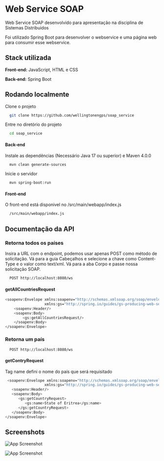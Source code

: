 
# Web Service SOAP

Web Service SOAP desenvolvido para apresentação na disciplina de Sistemas Distribuidos

Foi utilizado Spring Boot para desenvolver o webservice e uma página web para consumir esse webservice.




## Stack utilizada

**Front-end:** JavaScript, HTML e CSS

**Back-end:** Spring Boot


## Rodando localmente

Clone o projeto

```bash
  git clone https://github.com/wellingtonengps/soap_service
```

Entre no diretório do projeto

```bash
  cd soap_service
```

#### Back-end

Instale as dependências (Necessário Java 17 ou superior) e Maven 4.0.0

```bash 
  mvn clean generate-sources
```

Inicie o servidor 

```bash
  mvn spring-boot:run

```

#### Front-end

O front-end está disponivel no /src/main/webapp/index.js

```bash
  /src/main/webapp/index.js
```

## Documentação da API

### Retorna todos os países

Insira a URL com o endpoint, podemos usar apenas POST como método de solicitação. Vá para a guia Cabeçalhos e selecione a chave como Content-Type e o valor como text/xml. Vá para a aba Corpo e passe nossa solicitação SOAP.

```bash
  POST http://localhost:8080/ws
```

#### getAllCountriesRequest

```bash
<soapenv:Envelope xmlns:soapenv="http://schemas.xmlsoap.org/soap/envelope/"
                  xmlns:gs="http://spring.io/guides/gs-producing-web-service">
    <soapenv:Header/>
    <soapenv:Body>
        <gs:getAllCountriesRequest/>
    </soapenv:Body>
</soapenv:Envelope> 
```

### Retorna um país

```bash
  POST http://localhost:8080/ws
```

#### getContryRequest

Tag name defini o nome do país que será requisitado

```bash
 <soapenv:Envelope xmlns:soapenv="http://schemas.xmlsoap.org/soap/envelope/"
				  xmlns:gs="http://spring.io/guides/gs-producing-web-service">
   <soapenv:Header/>
   <soapenv:Body>
      <gs:getCountryRequest>
         <gs:name>State of Eritrea</gs:name>
      </gs:getCountryRequest>
   </soapenv:Body>
</soapenv:Envelope>
```


## Screenshots

![App Screenshot](https://i.ibb.co/vqXBbjN/Screenshot-2024-04-06-150157.png)

![App Screenshot](https://i.ibb.co/Tw9kVdW/Screenshot-2024-04-06-150230.png)

